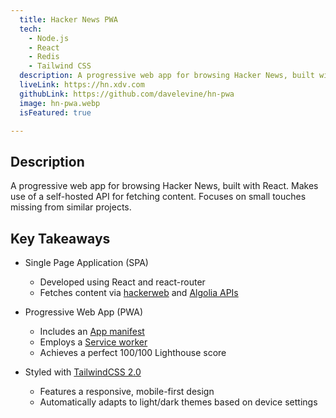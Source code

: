 ```yaml
---
  title: Hacker News PWA
  tech:
    - Node.js
    - React
    - Redis
    - Tailwind CSS
  description: A progressive web app for browsing Hacker News, built with React. Makes use of a self-hosted API for fetching content. Focuses on small touches missing from similar projects.
  liveLink: https://hn.xdv.com
  githubLink: https://github.com/davelevine/hn-pwa
  image: hn-pwa.webp
  isFeatured: true

---
```


## Description

A progressive web app for browsing Hacker News, built with React. Makes use of a self-hosted API for fetching content. Focuses on small touches missing from similar projects.

## Key Takeaways

- Single Page Application (SPA)
  - Developed using React and react-router
  - Fetches content via [hackerweb] and [Algolia APIs]
- Progressive Web App (PWA)
  - Includes an [App manifest]
  - Employs a [Service worker]
  - Achieves a perfect 100/100 Lighthouse score
- Styled with [TailwindCSS 2.0]
  - Features a responsive, mobile-first design
  - Automatically adapts to light/dark themes based on device settings

  [hackerweb]: https://github.com/davelevine/node-hnapi
  [Algolia APIs]: https://www.algolia.com/doc/rest-api/search/
  [App manifest]: https://developer.mozilla.org/en-US/docs/Web/Manifest
  [Service worker]: https://developer.mozilla.org/en-US/docs/Web/API/Service_Worker_API
  [TailwindCSS 2.0]: https://tailwindcss.com/
